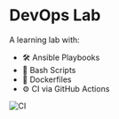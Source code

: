 
# DevOps Lab

A learning lab with:
- 🛠 Ansible Playbooks
- 🐚 Bash Scripts
- 🐳 Dockerfiles
- ⚙️ CI via GitHub Actions

![CI](https://github.com/gaurav2311gehu/devops-lab/actions/workflows/test.yml/badge.svg)
